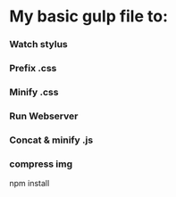 # My basic gulp file to:

### Watch stylus
### Prefix .css
### Minify .css
### Run Webserver
### Concat & minify .js
### compress img

npm install
